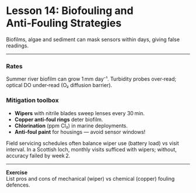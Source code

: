 # Lesson 14: Biofouling and Anti‑Fouling Strategies

Biofilms, algae and sediment can mask sensors within days, giving false readings.

---

### Rates
Summer river biofilm can grow 1 mm day⁻¹. Turbidity probes over‑read; optical DO under‑read (O₂ diffusion barrier).

### Mitigation toolbox
* **Wipers** with nitrile blades sweep lenses every 30 min.  
* **Copper anti‑foul rings** deter biofilm.  
* **Chlorination** (ppm Cl₂) in marine deployments.  
* **Anti‑foul paint** for housings — avoid sensor windows!

Field servicing schedules often balance wiper use (battery load) vs visit interval. In a Scottish loch, monthly visits sufficed with wipers; without, accuracy failed by week 2.

---

**Exercise**  
List pros and cons of mechanical (wiper) vs chemical (copper) fouling defences.

